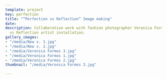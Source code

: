 ```yaml
---
template: project
key: perfection
title: "“Perfection vs Reflection” Image making"
date: 
description: Collaborative work with fashion photographer Veronica Formos’s Perfection
  vs Reflection artist installation.
gallery_images:
- "/media/New v. 1.jpg"
- "/media/New v. 2.jpg"
- "/media/Veronica Formos 3.jpg"
- "/media/Veronica Formos 1.jpg"
- "/media/Veronica Formos 2.jpg"
thumbnail: "/media/Veronica Formos 3.jpg"

---
```

